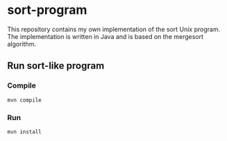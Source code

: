 # sort-program
This repository contains my own implementation of the sort Unix program. The implementation is written in Java and is based on the mergesort algorithm. 
## Run sort-like program
### Compile
```console
mvn compile
```
### Run
```console
mvn install
```
